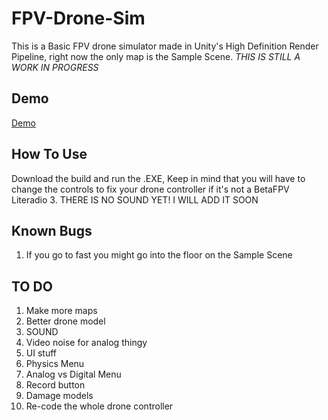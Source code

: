 # FPV-Drone-Sim
This is a Basic FPV drone simulator made in Unity's High Definition Render Pipeline, right now the only map is the Sample Scene. *THIS IS STILL A WORK IN PROGRESS*

## Demo

[Demo](https://cloud-mklwbllnx-hack-club-bot.vercel.app/0demo.mp4)


## How To Use
Download the build and run the .EXE, Keep in mind that you will have to change the controls to fix your drone controller if it's not a BetaFPV Literadio 3.
THERE IS NO SOUND YET! I WILL ADD IT SOON

## Known Bugs
1. If you go to fast you might go into the floor on the Sample Scene

## TO DO
1. Make more maps
2. Better drone model
3. SOUND
4. Video noise for analog thingy
5. UI stuff
6. Physics Menu
7. Analog vs Digital Menu
8. Record button
9. Damage models
10. Re-code the whole drone controller
